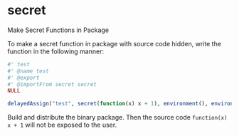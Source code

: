 # secret

Make Secret Functions in Package

To make a secret function in package with source code hidden, write the function in the following manner:

```r
#' test
#' @name test
#' @export
#' @importFrom secret secret
NULL

delayedAssign("test", secret(function(x) x + 1), environment(), environment())
```

Build and distribute the binary package. Then the source code `function(x) x + 1` will not be exposed to the user.
